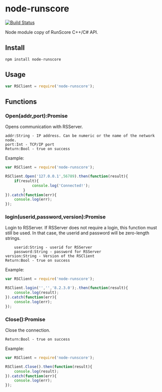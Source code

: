 # node-runscore
[![Build Status](https://travis-ci.org/quinnmcphail/node-runscore.svg?branch=master)](https://travis-ci.org/quinnmcphail/node-runscore)

Node module copy of RunScore C++/C# API.

## Install
	npm install node-runscore
## Usage
```javascript
var RSClient = require('node-runscore');
```
## Functions
### Open(addr,port):Promise
Opens communication with RSServer.

    addr:String - IP address. Can be numeric or the name of the network node.
    port:Int - TCP/IP port
    Return:Bool - true on success
Example:
```javascript
var RSClient = require('node-runscore');

RSClient.Open('127.0.0.1',56789).then(function(result){
    if(result){
			console.log('Connected!');
		}
}).catch(function(err){
    console.log(err);
});
```
### login(userid,password,version):Promise
Login to RSServer. If RSServer does not require a login, this function must still be used. In that case, the userid and password will be zero-length strings.

		userid:String - userid for RSServer
		password:String - password for RSServer
    version:String - Version of the RSClient
    Return:Bool - true on success
Example:
```javascript
var RSClient = require('node-runscore');

RSClient.login('','','8.2.3.0');.then(function(result){
    console.log(result);
}).catch(function(err){
    console.log(err);
});
```

### Close():Promise
Close the connection.

    Return:Bool - true on success
Example:
```javascript
var RSClient = require('node-runscore');

RSClient.Close().then(function(result){
    console.log(result);
}).catch(function(err){
    console.log(err);
});
```
